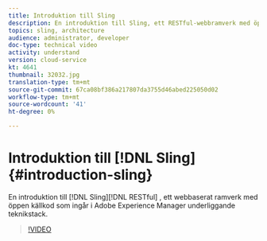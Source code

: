 ```yaml
---
title: Introduktion till Sling
description: En introduktion till Sling, ett RESTful-webbramverk med öppen källkod som ingår i Adobe Experience Manager underliggande teknikstack.
topics: sling, architecture
audience: administrator, developer
doc-type: technical video
activity: understand
version: cloud-service
kt: 4641
thumbnail: 32032.jpg
translation-type: tm+mt
source-git-commit: 67ca08bf386a217807da3755d46abed225050d02
workflow-type: tm+mt
source-wordcount: '41'
ht-degree: 0%

---
```



# Introduktion till [!DNL Sling] {#introduction-sling}

En introduktion till [!DNL Sling][!DNL RESTful] , ett webbaserat ramverk med öppen källkod som ingår i Adobe Experience Manager underliggande teknikstack.

>[!VIDEO](https://video.tv.adobe.com/v/32032/?quality=12&learn=on)